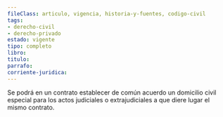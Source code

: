 ```yaml
---
fileClass: articulo, vigencia, historia-y-fuentes, codigo-civil
tags:
- derecho-civil
- derecho-privado
estado: vigente
tipo: completo
libro:
titulo:
parrafo:
corriente-juridica:
---
```

Se podrá en un contrato establecer de común acuerdo un domicilio civil especial para los actos judiciales o extrajudiciales a que diere lugar el mismo contrato.